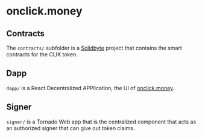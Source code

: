 # onclick.money

## Contracts

The `contracts/` subfolder is a [Solidbyte](https://solidbyte.org) project that
contains the smart contracts for the CLIK token.

## Dapp

`dapp/` is a React Decentralized APPlication, the UI of
[onclick.money](https://onclick.money).

## Signer

`signer/` is a Tornado Web app that is the centralized component that acts as an
authorized signer that can give out token claims.
